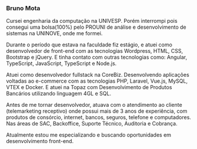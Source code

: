 ### Bruno Mota

Cursei engenharia da computação na UNIVESP. Porém interrompi pois consegui uma bolsa(100%) pelo PROUNI de análise e desenvolvimento de sistemas na UNINOVE, onde me formei.

Durante o período que estava na faculdade fiz estágio, e atuei como desenvolvedor de front-end com as tecnologias Wordpress, HTML, CSS, Bootstrap e jQuery. E tinha contato com outras tecnologias como: Angular, TypeScript, JavaScript, TypeScript e Node.js.

Atuei como desenvolvedor fullstack na CoreBiz. Desenvolvendo aplicações voltadas ao e-commerce com as tecnologias PHP, Laravel, Vue.js, MySQL, VTEX e Docker. E atuei na Topaz com Desenvolvimento de Produtos Bancários utilizando linguagem 4GL e SQL.

Antes de me tornar desenvolvedor, atuava com o atendimento ao cliente (telemarketing receptivo) onde possui mais de 3 anos de experiência, com produtos de consórcio, internet, bancos, seguros, telefone e computadores. Nas áreas de SAC, Backoffice, Suporte Técnico, Auditoria e Cobrança.

Atualmente estou me especializando e buscando oportunidades em desenvolvimento front-end.


<!--
**brunofrontend/brunofrontend** is a ✨ _special_ ✨ repository because its `README.md` (this file) appears on your GitHub profile.

Here are some ideas to get you started:

- 🔭 I’m currently working on ...
- 🌱 I’m currently learning ...
- 👯 I’m looking to collaborate on ...
- 🤔 I’m looking for help with ...
- 💬 Ask me about ...
- 📫 How to reach me: ...
- 😄 Pronouns: ...
- ⚡ Fun fact: ...
-->
